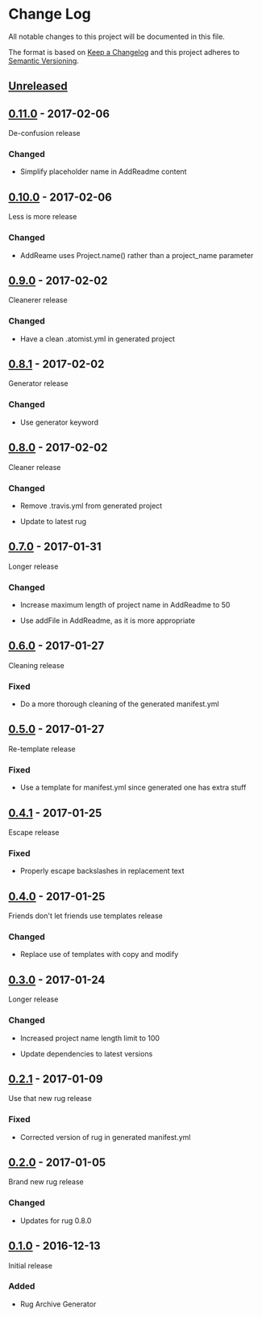 # Change Log

All notable changes to this project will be documented in this file.

The format is based on [Keep a Changelog](http://keepachangelog.com/)
and this project adheres to [Semantic Versioning](http://semver.org/).

## [Unreleased]

[Unreleased]: https://github.com/atomist-rugs/rug-archive/compare/0.11.0...HEAD

## [0.11.0] - 2017-02-06

[0.11.0]: https://github.com/atomist-rugs/rug-archive/compare/0.10.0...0.11.0

De-confusion release

### Changed

-   Simplify placeholder name in AddReadme content

## [0.10.0] - 2017-02-06

[0.10.0]: https://github.com/atomist-rugs/rug-archive/compare/0.9.0...0.10.0

Less is more release

### Changed

-   AddReame uses Project.name() rather than a project_name parameter

## [0.9.0] - 2017-02-02

[0.9.0]: https://github.com/atomist-rugs/rug-archive/compare/0.8.1...0.9.0

Cleanerer release

### Changed

-   Have a clean .atomist.yml in generated project

## [0.8.1] - 2017-02-02

[0.8.1]: https://github.com/atomist-rugs/rug-archive/compare/0.8.0...0.8.1

Generator release

### Changed

-   Use generator keyword

## [0.8.0] - 2017-02-02

[0.8.0]: https://github.com/atomist-rugs/rug-archive/compare/0.7.0...0.8.0

Cleaner release

### Changed

-   Remove .travis.yml from generated project

-   Update to latest rug

## [0.7.0] - 2017-01-31

[0.7.0]: https://github.com/atomist-rugs/rug-archive/compare/0.6.0...0.7.0

Longer release

### Changed

-   Increase maximum length of project name in AddReadme to 50

-   Use addFile in AddReadme, as it is more appropriate

## [0.6.0] - 2017-01-27

[0.6.0]: https://github.com/atomist-rugs/rug-archive/compare/0.5.0...0.6.0

Cleaning release

### Fixed

-   Do a more thorough cleaning of the generated manifest.yml

## [0.5.0] - 2017-01-27

[0.5.0]: https://github.com/atomist-rugs/rug-archive/compare/0.4.1...0.5.0

Re-template release

### Fixed

-   Use a template for manifest.yml since generated one has extra stuff

## [0.4.1] - 2017-01-25

[0.4.1]: https://github.com/atomist-rugs/rug-archive/compare/0.4.0...0.4.1

Escape release

### Fixed

-   Properly escape backslashes in replacement text

## [0.4.0] - 2017-01-25

[0.4.0]: https://github.com/atomist-rugs/rug-archive/compare/0.3.0...0.4.0

Friends don't let friends use templates release

### Changed

-   Replace use of templates with copy and modify

## [0.3.0] - 2017-01-24

[0.3.0]: https://github.com/atomist-rugs/rug-archive/compare/0.2.1...0.3.0

Longer release

### Changed

-   Increased project name length limit to 100

-   Update dependencies to latest versions

## [0.2.1] - 2017-01-09

Use that new rug release

[0.2.1]: https://github.com/atomist-rugs/rug-archive/compare/0.2.0...0.2.1

### Fixed

-   Corrected version of rug in generated manifest.yml

## [0.2.0] - 2017-01-05

Brand new rug release

[0.2.0]: https://github.com/atomist-rugs/rug-archive/compare/0.1.0...0.2.0

### Changed

-   Updates for rug 0.8.0

## [0.1.0] - 2016-12-13

Initial release

[0.1.0]: https://github.com/atomist-rugs/rug-archive/tree/0.1.0

### Added

-   Rug Archive Generator
